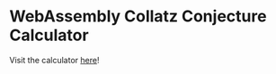 # WebAssembly Collatz Conjecture Calculator

Visit the calculator [here](https://law-chun-man.github.io/WebAssembly-Collatz-Conjecture-Calculator/)!
